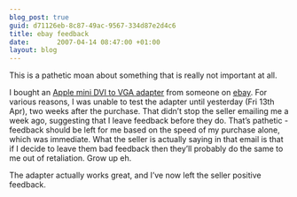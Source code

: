```yaml
---
blog_post: true
guid: d71126eb-8c87-49ac-9567-334d87e2d4c6
title: ebay feedback
date:       2007-04-14 08:47:00 +01:00
layout: blog
---
```


This is a pathetic moan about something that is really not important at
all.

I bought an [Apple mini DVI to VGA
adapter](http://cgi.ebay.co.uk/ws/eBayISAPI.dll?ViewItem&ih=014&sspagename=STRK%3AMEWN%3AIT&viewitem=&item=330105019114&rd=1&rd=1)
from someone on [ebay](http://www.ebay.co.uk). For various reasons, I
was unable to test the adapter until yesterday (Fri 13th Apr), two weeks
after the purchase. That didn’t stop the seller emailing me a week ago,
suggesting that I leave feedback before they do. That’s pathetic -
feedback should be left for me based on the speed of my purchase alone,
which was immediate. What the seller is actually saying in that email is
that if I decide to leave them bad feedback then they’ll probably do the
same to me out of retaliation. Grow up eh.

The adapter actually works great, and I’ve now left the seller positive
feedback.
